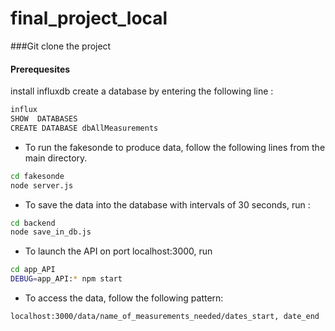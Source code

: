 # final_project_local


###Git clone the project

#### Prerequesites
install influxdb
create a database by entering the following line : 

```bash
influx
SHOW  DATABASES
CREATE DATABASE dbAllMeasurements
```

* To run the fakesonde to produce data, follow the following lines from the main directory.

```bash
cd fakesonde 
node server.js
```

* To save the data into the database with intervals of 30 seconds, run :

```bash
cd backend
node save_in_db.js
```

* To launch the API on port localhost:3000, run 

```bash
cd app_API
DEBUG=app_API:* npm start
```
* To access the data, follow the following pattern:

```bash
localhost:3000/data/name_of_measurements_needed/dates_start, date_end
```



